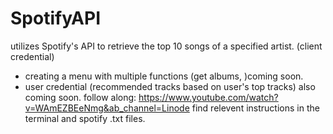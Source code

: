 # SpotifyAPI 
utilizes Spotify's API to retrieve the top 10 songs of a specified artist. (client credential)
  * creating a menu with multiple functions (get albums, )coming soon.
  * user credential (recommended tracks based on user's top tracks) also coming soon.
follow along: https://www.youtube.com/watch?v=WAmEZBEeNmg&ab_channel=Linode
find relevent instructions in the terminal and spotify .txt files.
